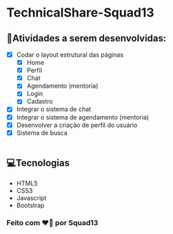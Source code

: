 # TechnicalShare-Squad13

## 📄Atividades a serem desenvolvidas:

- [x] Codar o layout estrutural das páginas
  - [x] Home
  - [x] Perfil
  - [x] Chat
  - [x] Agendamento (mentoria)
  - [x] Login
  - [x] Cadastro
- [x] Integrar o sistema de chat
- [x] Integrar o sistema de agendamento (mentoria)
- [x] Desenvolver a criação de perfil do usuário
- [x] Sistema de busca
      <br>
      <br>

## 💻Tecnologias

- HTML5
- CSS3
- Javascript
- Bootstrap

### Feito com ❤️💪 por Squad13
